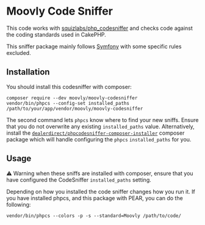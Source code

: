 # Moovly Code Sniffer

This code works with [squizlabs/php_codesniffer](https://github.com/squizlabs/PHP_CodeSniffer)
and checks code against the coding standards used in CakePHP.

This sniffer package mainly follows [Symfony](https://symfony.com/doc/current/contributing/code/standards.html) with some
specific rules excluded.

## Installation

You should install this codesniffer with composer:

	composer require --dev moovly/moovly-codesniffer
	vendor/bin/phpcs --config-set installed_paths /path/to/your/app/vendor/moovly/moovly-codesniffer

The second command lets `phpcs` know where to find your new sniffs. Ensure that
you do not overwrite any existing `installed_paths` value. Alternatively, install
the [`dealerdirect/phpcodesniffer-composer-installer`](https://github.com/Dealerdirect/phpcodesniffer-composer-installer)
composer package which will handle configuring the `phpcs` `installed_paths` for you.

## Usage

:warning: Warning when these sniffs are installed with composer, ensure that
you have configured the CodeSniffer `installed_paths` setting.

Depending on how you installed the code sniffer changes how you run it. If you have
installed phpcs, and this package with PEAR, you can do the following:

	vendor/bin/phpcs --colors -p -s --standard=Moovly /path/to/code/

